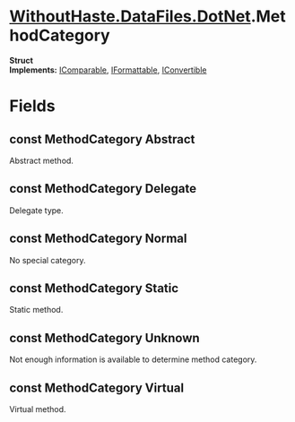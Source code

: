 # [WithoutHaste.DataFiles.DotNet](TableOfContents.WithoutHaste.DataFiles.DotNet.md).MethodCategory

**Struct**  
**Implements:** [IComparable](https://docs.microsoft.com/en-us/dotnet/api/system.icomparable), [IFormattable](https://docs.microsoft.com/en-us/dotnet/api/system.iformattable), [IConvertible](https://docs.microsoft.com/en-us/dotnet/api/system.iconvertible)  

# Fields

## const MethodCategory Abstract

Abstract method.  

## const MethodCategory Delegate

Delegate type.  

## const MethodCategory Normal

No special category.  

## const MethodCategory Static

Static method.  

## const MethodCategory Unknown

Not enough information is available to determine method category.  

## const MethodCategory Virtual

Virtual method.  

